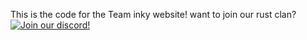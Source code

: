 This is the code for the Team inky website! want to join our rust clan? [![Join our discord!](https://image-link-to-screenshot-of-widget)](https://discord.com/widget?id=1267246793041907733&theme=dark)
